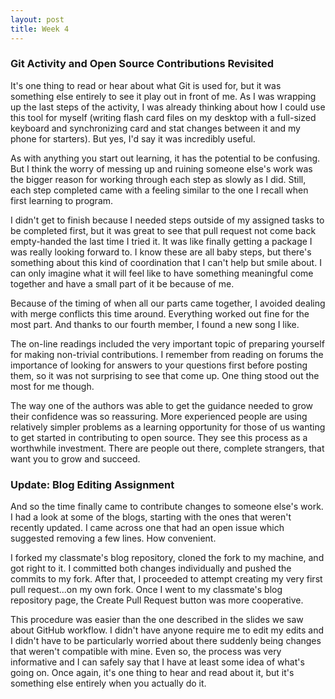 ```yaml
---
layout: post
title: Week 4
---
```



### Git Activity and Open Source Contributions Revisited

It's one thing to read or hear about what Git is used for, but it was something else entirely to see it play out in front of me. As I was wrapping up the last steps of the activity, I was already thinking about how I could use this tool for myself (writing flash card files on my desktop with a full-sized keyboard and synchronizing card and stat changes between it and my phone for starters). But yes, I'd say it was incredibly useful.

As with anything you start out learning, it has the potential to be confusing. But I think the worry of messing up and ruining someone else's work was the bigger reason for working through each step as slowly as I did. Still, each step completed came with a feeling similar to the one I recall when first learning to program.

I didn't get to finish because I needed steps outside of my assigned tasks to be completed first, but it was great to see that pull request not come back empty-handed the last time I tried it. It was like finally getting a package I was really looking forward to. I know these are all baby steps, but there's something about this kind of coordination that I can't help but smile about. I can only imagine what it will feel like to have something meaningful come together and have a small part of it be because of me.

Because of the timing of when all our parts came together, I avoided dealing with merge conflicts this time around. Everything worked out fine for the most part. And thanks to our fourth member, I found a new song I like.

The on-line readings included the very important topic of preparing yourself for making non-trivial contributions. I remember from reading on forums the importance of looking for answers to your questions first before posting them, so it was not surprising to see that come up. One thing stood out the most for me though.

The way one of the authors was able to get the guidance needed to grow their confidence was so reassuring. More experienced people are using relatively simpler problems as a learning opportunity for those of us wanting to get started in contributing to open source. They see this process as a worthwhile investment. There are people out there, complete strangers, that want you to grow and succeed.

### Update: Blog Editing Assignment

And so the time finally came to contribute changes to someone else's work. I had a look at some of the blogs, starting with the ones that weren't recently updated. I came across one that had an open issue which suggested removing a few lines. How convenient.

I forked my classmate's blog repository, cloned the fork to my machine, and got right to it. I committed both changes individually and pushed the commits to my fork. After that, I proceeded to attempt creating my very first pull request...on my own fork. Once I went to my classmate's blog repository page, the Create Pull Request button was more cooperative.

This procedure was easier than the one described in the slides we saw about GitHub workflow. I didn't have anyone require me to edit my edits and I didn't have to be particularly worried about there suddenly being changes that weren't compatible with mine. Even so, the process was very informative and I can safely say that I have at least some idea of what's going on. Once again, it's one thing to hear and read about it, but it's something else entirely when you actually do it.